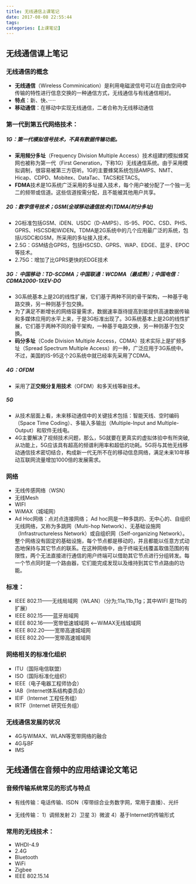 ```yaml
---
title: 无线通信上课笔记
date: 2017-08-08 22:55:44
tags: 
categories: [上课笔记]
---
```

## 无线通信课上笔记

### 无线通信的概念

- **无线通信**（Wireless Comminication）是利用电磁波信号可以在自由空间中传输的特性进行信息交换的一种通信方式，无线通信与有线通信相对。
- **特点**：新、快、·····
- **移动通信**：在移动中实现无线通信，二者合称为无线移动通信

### 第一代到第五代网络技术：

##### 1G：第一代模拟信号技术，不具有数据传输功能。

-  **采用频分多址**（Frequency Division Multiple Access）技术组建的模拟蜂窝网也被称为第一代（First Generation，下称1G）无线通信系统。由于采用模拟调制，很容易被第三方窃听。1G的主要蜂窝系统包括AMPS、NMT、Hicap、CDPD、Mobitex、DataTac、TACS和ETACS。
- **FDMA**技术是1G系统广泛采用的多址接入技术，每个用户被分配了一个独一无二的频带或信道。这些信道按需分配，且不能被其他用户共享。

##### 2G：数字信号技术；GSM(全球移动通信技术)\TDMA(时分多址)
-  2G标准包括GSM、iDEN、USDC（D-AMPS）、IS-95、PDC、CSD、PHS、GPRS、HSCSD和WiDEN。TDMA是2G系统中的几个应用最广泛的系统，包括USDC和GSM，所采用的多址接入技术。
-  2.5G：GSM结合GPRS，包括HSCSD、GPRS、WAP、EDGE、蓝牙、EPOC等技术。
-  2.75G：增加了比GPRS更快的EDGE技术

##### 3G： 中国移动：TD-SCDMA；中国联通：WCDMA（最成熟）；中国电信：CDMA2000-1XEV-DO
-  3G系统基本上是2G的线性扩展，它们基于两种不同的骨干架构，一种基于电路交换，另一种则基于包交换。 
-  为了满足不断增长的网络容量需求，数据速率亟待提高到能提供高速数据传输和多媒体应用的水平上来，于是3G标准出现了。3G系统基本上是2G的线性扩展，它们基于两种不同的骨干架构，一种基于电路交换，另一种则基于包交换。
-  **码分多址**（Code Division Multiple Access，CDMA）技术实际上是扩频多址（Spread Spectrum Multiple Access）的一种，广泛应用于3G系统中。不过，美国的IS-95这个2G系统中就已经率先采用了CDMA。

##### 4G：OFDM
-  采用了**正交频分复用技术**（OFDM）和多天线等新技术。

##### 5G
-  从技术层面上看，未来移动通信中的关键技术包括：智能天线、空时编码（Space Time Coding）、多输入多输出（Multiple-Input and Multiple-Output）和软件无线电。
-  4G主要解决了视频技术问题，那么，5G就要在更真实的虚拟体验中有所突破,从功能上，5G应该具有超高的频谱利用率和超低的功耗。5G将与其他无线移动通信技术密切结合，构成新一代无所不在的移动信息网络，满足未来10年移动互联网流量增加1000倍的发展需求。

### 网络
-  无线传感网络（WSN）
-  无线Mesh
-  WIFI 
-  WiMAX（城域网）
-  Ad Hoc网络：点对点连接网络； Ad hoc网是一种多跳的、无中心的、自组织无线网络，又称为多跳网（Multi-hop Network）、无基础设施网（Infrastructureless Network）或自组织网（Self-organizing Network）。整个网络没有固定的基础设施，每个节点都是移动的，并且都能以任意方式动态地保持与其它节点的联系。在这种网络中，由于终端无线覆盖取值范围的有限性，两个无法直接进行通信的用户终端可以借助其它节点进行分组转发。每一个节点同时是一个路由器，它们能完成发现以及维持到其它节点路由的功能。

### 标准：
-  IEEE 802.11——无线局域网（WLAN）（分为;11a,11b,11g；其中WIFI 是11b的扩展）
-  IEEE 802.15——蓝牙局域网
-  IEEE 802.16——宽带低速城域网 <——WiMAX无线城域网
-  IEEE 802.20——宽带高速城域网
-  IEEE 802.20——宽带高速城域网

### 网络相关的标准化组织
-  ITU（国际电信联盟）
-  ISO（国际标准化组织）
-  IEEE（电子电器工程师协会）
-  IAB（Internet体系结构委员会）
-  IEIF（Internet 工程任务组）
-  IRTF（Internet 研究任务组）

### 无线通信发展的状况
-  4G与WIMAX、WLAN等宽带网络的融合
-  4G与BF
-  IMS

## 无线通信在音频中的应用结课论文笔记
### 音频传输系统常见的形式与特点

-  有线传输：电话传输、ISDN（窄带综合业务数字网，常用于直播）、光纤
   
-  无线传输：
	1）调频发射
	2）卫星
	3）微波
	4）基于Internet的传输形式

### 常用的无线技术：
-  WHDI-4.9
-  2.4G
-  Bluetooth
-  WiFi
-  Zigbee
-  IEEE 802.15.14
